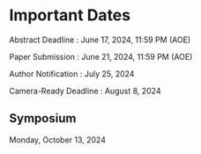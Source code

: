 # Important Dates

Abstract Deadline
: June 17, 2024, 11:59 PM (AOE)

Paper Submission
: June 21, 2024, 11:59 PM (AOE)

Author Notification
: July 25, 2024

Camera-Ready Deadline
: August 8, 2024

<!-- Paper Abstracts -->
<!-- : June 16, 2023 -->

<!-- Paper Submissions -->
<!-- : June 23, 2023 -->

<!-- Author Notifications -->
<!-- : July 25, 2023 -->

<!-- Camera-Ready Deadline -->
<!-- : August 8, 2023 -->

<!-- Poster Submission -->
<!-- : August 17, 2023 -->

<!-- Presentation Videos -->
<!-- : September 1, 2023 -->

## Symposium

Monday, October 13, 2024
<!-- 9am-12pm -->


